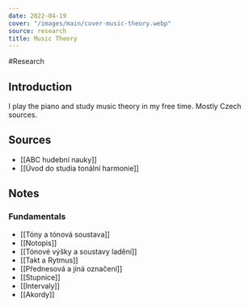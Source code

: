 ```yaml
---
date: 2022-04-19
cover: "/images/main/cover-music-theory.webp"
source: research
title: Music Theory
---
```

#Research 
## Introduction
I play the piano and study music theory in my free time. Mostly Czech sources.

## Sources
- [[ABC hudební nauky]]
- [[Úvod do studia tonální harmonie]]

## Notes
### Fundamentals
- [[Tóny a tónová soustava]]
- [[Notopis]]
- [[Tónové výšky a soustavy ladění]]
- [[Takt a Rytmus]]
- [[Přednesová a jiná označení]]
- [[Stupnice]]
- [[Intervaly]]
- [[Akordy]]
<!-- 
### Harmony
- [[Introduction to Harmony]]
- [[Basic Concepts in Harmony]]

### History
- [[Ars Antiqua]]
- [[Ars Nova]]
- [[Renaissance Music]] -->